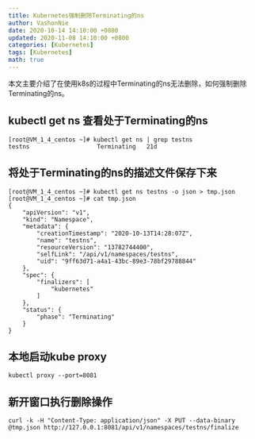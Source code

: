 ```yaml
---
title: Kubernetes强制删除Terminating的ns
author: VashonNie
date: 2020-10-14 14:10:00 +0800
updated: 2020-11-08 14:10:00 +0800
categories: [Kubernetes]
tags: [Kubernetes]
math: true
---
```


本文主要介绍了在使用k8s的过程中Terminating的ns无法删除，如何强制删除Terminating的ns。

## kubectl get ns 查看处于Terminating的ns
```
[root@VM_1_4_centos ~]# kubectl get ns | grep testns
testns                   Terminating   21d
```

## 将处于Terminating的ns的描述文件保存下来
```
[root@VM_1_4_centos ~]# kubectl get ns testns -o json > tmp.json
[root@VM_1_4_centos ~]# cat tmp.json 
{
    "apiVersion": "v1",
    "kind": "Namespace",
    "metadata": {
        "creationTimestamp": "2020-10-13T14:28:07Z",
        "name": "testns",
        "resourceVersion": "13782744400",
        "selfLink": "/api/v1/namespaces/testns",
        "uid": "9ff63d71-a4a1-43bc-89e3-78bf29788844"
    },
    "spec": {
        "finalizers": [
            "kubernetes"
        ]
    },
    "status": {
        "phase": "Terminating"
    }
}
```

## 本地启动kube proxy
```
kubectl proxy --port=8081
```

## 新开窗口执行删除操作
```
curl -k -H "Content-Type: application/json" -X PUT --data-binary @tmp.json http://127.0.0.1:8081/api/v1/namespaces/testns/finalize
```

